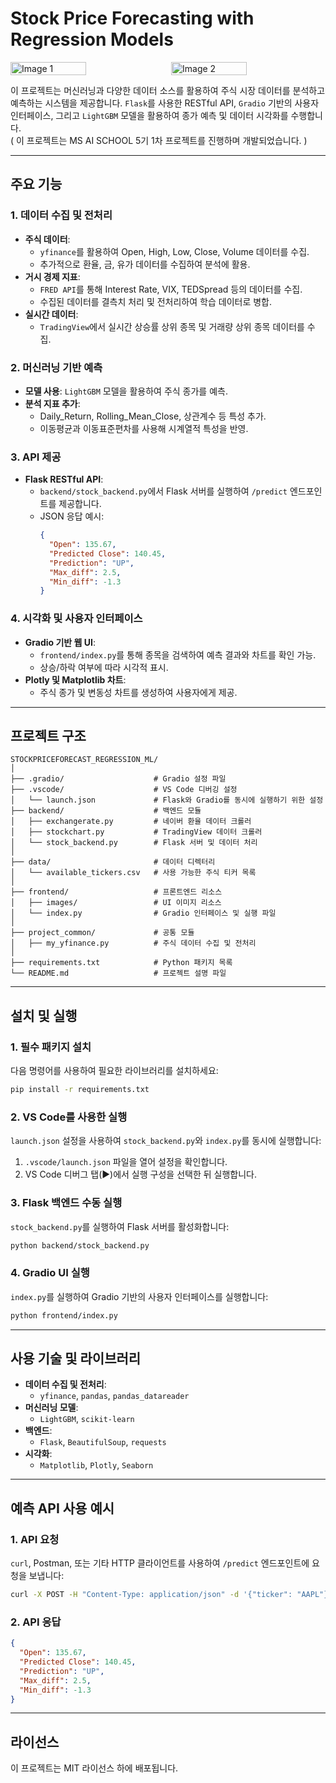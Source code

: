 # Stock Price Forecasting with Regression Models

<div style="display: flex; justify-content: center; gap: 10px;">
  <img src="" alt="Image 1" width="49%"/>
  <img src="https://github.com/user-attachments/assets/bc439948-34c7-4bcd-bb89-f60af2c8876f" alt="Image 2" width="49%"/>
</div>

이 프로젝트는 머신러닝과 다양한 데이터 소스를 활용하여 주식 시장 데이터를 분석하고 예측하는 시스템을 제공합니다. `Flask`를 사용한 RESTful API, `Gradio` 기반의 사용자 인터페이스, 그리고 `LightGBM` 모델을 활용하여 종가 예측 및 데이터 시각화를 수행합니다.   
( 이 프로젝트는 MS AI SCHOOL 5기 1차 프로젝트를 진행하며 개발되었습니다. )

---

## 주요 기능

### 1. 데이터 수집 및 전처리
- **주식 데이터**:
  - `yfinance`를 활용하여 Open, High, Low, Close, Volume 데이터를 수집.
  - 추가적으로 환율, 금, 유가 데이터를 수집하여 분석에 활용.
- **거시 경제 지표**:
  - `FRED API`를 통해 Interest Rate, VIX, TEDSpread 등의 데이터를 수집.
  - 수집된 데이터를 결측치 처리 및 전처리하여 학습 데이터로 병합.
- **실시간 데이터**:
  - `TradingView`에서 실시간 상승률 상위 종목 및 거래량 상위 종목 데이터를 수집.

### 2. 머신러닝 기반 예측
- **모델 사용**: `LightGBM` 모델을 활용하여 주식 종가를 예측.
- **분석 지표 추가**:
  - Daily_Return, Rolling_Mean_Close, 상관계수 등 특성 추가.
  - 이동평균과 이동표준편차를 사용해 시계열적 특성을 반영.

### 3. API 제공
- **Flask RESTful API**:
  - `backend/stock_backend.py`에서 Flask 서버를 실행하여 `/predict` 엔드포인트를 제공합니다.
  - JSON 응답 예시:
    ```json
    {
      "Open": 135.67,
      "Predicted Close": 140.45,
      "Prediction": "UP",
      "Max_diff": 2.5,
      "Min_diff": -1.3
    }
    ```

### 4. 시각화 및 사용자 인터페이스
- **Gradio 기반 웹 UI**:
  - `frontend/index.py`를 통해 종목을 검색하여 예측 결과와 차트를 확인 가능.
  - 상승/하락 여부에 따라 시각적 표시.
- **Plotly 및 Matplotlib 차트**:
  - 주식 종가 및 변동성 차트를 생성하여 사용자에게 제공.

---

## 프로젝트 구조

```plaintext
STOCKPRICEFORECAST_REGRESSION_ML/
│
├── .gradio/                    # Gradio 설정 파일
├── .vscode/                    # VS Code 디버깅 설정
│   └── launch.json             # Flask와 Gradio를 동시에 실행하기 위한 설정
├── backend/                    # 백엔드 모듈
│   ├── exchangerate.py         # 네이버 환율 데이터 크롤러
│   ├── stockchart.py           # TradingView 데이터 크롤러
│   └── stock_backend.py        # Flask 서버 및 데이터 처리
│
├── data/                       # 데이터 디렉터리
│   └── available_tickers.csv   # 사용 가능한 주식 티커 목록
│
├── frontend/                   # 프론트엔드 리소스
│   ├── images/                 # UI 이미지 리소스
│   └── index.py                # Gradio 인터페이스 및 실행 파일
│
├── project_common/             # 공통 모듈
│   ├── my_yfinance.py          # 주식 데이터 수집 및 전처리
│
├── requirements.txt            # Python 패키지 목록
└── README.md                   # 프로젝트 설명 파일
```

---

## 설치 및 실행

### 1. 필수 패키지 설치
다음 명령어를 사용하여 필요한 라이브러리를 설치하세요:
```bash
pip install -r requirements.txt
```

### 2. VS Code를 사용한 실행
`launch.json` 설정을 사용하여 `stock_backend.py`와 `index.py`를 동시에 실행합니다:
1. `.vscode/launch.json` 파일을 열어 설정을 확인합니다.
2. VS Code 디버그 탭(▶️)에서 실행 구성을 선택한 뒤 실행합니다.

### 3. Flask 백엔드 수동 실행
`stock_backend.py`를 실행하여 Flask 서버를 활성화합니다:
```bash
python backend/stock_backend.py
```

### 4. Gradio UI 실행
`index.py`를 실행하여 Gradio 기반의 사용자 인터페이스를 실행합니다:
```bash
python frontend/index.py
```

---

## 사용 기술 및 라이브러리

- **데이터 수집 및 전처리**:
  - `yfinance`, `pandas`, `pandas_datareader`
- **머신러닝 모델**:
  - `LightGBM`, `scikit-learn`
- **백엔드**:
  - `Flask`, `BeautifulSoup`, `requests`
- **시각화**:
  - `Matplotlib`, `Plotly`, `Seaborn`

---

## 예측 API 사용 예시

### 1. API 요청
`curl`, Postman, 또는 기타 HTTP 클라이언트를 사용하여 `/predict` 엔드포인트에 요청을 보냅니다:
```bash
curl -X POST -H "Content-Type: application/json" -d '{"ticker": "AAPL"}' http://127.0.0.1:5000/predict
```

### 2. API 응답
```json
{
  "Open": 135.67,
  "Predicted Close": 140.45,
  "Prediction": "UP",
  "Max_diff": 2.5,
  "Min_diff": -1.3
}
```
---

## 라이선스

이 프로젝트는 MIT 라이선스 하에 배포됩니다.
